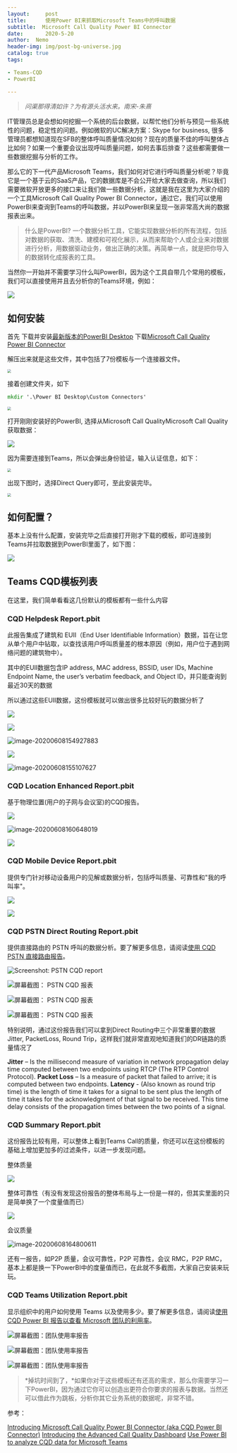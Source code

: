 ```yaml
---
layout:     post
title:      使用Power BI来抓取Microsoft Teams中的呼叫数据
subtitle:  Microsoft Call Quality Power BI Connector
date:       2020-5-20
author:  Nemo
header-img: img/post-bg-universe.jpg
catalog: true
tags:

- Teams-CQD
- PowerBI

---
```


> *问渠那得清如许？为有源头活水来。南宋-朱熹*

IT管理员总是会想如何挖掘一个系统的后台数据，以帮忙他们分析与预见一些系统性的问题，稳定性的问题。例如微软的UC解决方案：Skype for business, 很多管理员都想知道现在SFB的整体呼叫质量情况如何？现在的质量不佳的呼叫整体占比如何？如果一个重要会议出现呼叫质量问题，如何去事后排查？这些都需要做一些数据挖掘与分析的工作。

那么它的下一代产品Microsoft Teams，我们如何对它进行呼叫质量分析呢？毕竟它是一个基于云的SaaS产品，它的数据库是不会公开给大家去做查询，所以我们需要微软开放更多的接口来让我们做一些数据分析，这就是我在这里为大家介绍的一个工具Microsoft Call Quality Power BI Connector，通过它，我们可以使用PowerBI来查询到Teams的呼叫数据，并以PowerBI来呈现一张非常高大尚的数据报表出来。

> 什么是PowerBI?  一个数据分析工具，它能实现数据分析的所有流程，包括对数据的获取、清洗、建模和可视化展示，从而来帮助个人或企业来对数据进行分析，用数据驱动业务，做出正确的决策。再简单一点，就是把你导入的数据转化成报表的工具。

当然你一开始并不需要学习什么叫PowerBI，因为这个工具自带几个常用的模板，我们可以直接使用并且去分析你的Teams环境，例如：

![](https://gxcuf89792.i.lithium.com/t5/image/serverpage/image-id/178004i68AA2A7986F5C5E2/image-size/medium?v=1.0&px=400)

## 如何安装

首先
下载并安装[最新版本的PowerBI Desktop](https://www.microsoft.com/zh-CN/download/details.aspx?id=58494)
下载[Microsoft Call Quality Power BI Connector](https://raw.githubusercontent.com/MicrosoftDocs/OfficeDocs-SkypeForBusiness/live/Teams/downloads/CQD-Power-BI-query-templates.zip)

解压出来就是这些文件，其中包括了7份模板与一个连接器文件。

<img src="https://cdn.jsdelivr.net/gh/tangx007/tangx007.github.io/img/20200608115631.png" style="zoom:50%;" />

接着创建文件夹，如下

```cmd
mkdir '.\Power BI Desktop\Custom Connectors'
```

<img src="https://cdn.jsdelivr.net/gh/tangx007/tangx007.github.io/img/20200608123346.png" style="zoom:50%;" />

打开刚刚安装好的PowerBI, 选择从Microsoft Call QualityMicrosoft Call Quality获取数据：

![](https://cdn.jsdelivr.net/gh/tangx007/tangx007.github.io/img/20200608123737.png)

因为需要连接到Teams，所以会弹出身份验证，输入认证信息，如下：

<img src="https://cdn.jsdelivr.net/gh/tangx007/tangx007.github.io/img/20200608123823.png" style="zoom:50%;" />

出现下图时，选择Direct Query即可，至此安装完毕。

<img src="https://cdn.jsdelivr.net/gh/tangx007/tangx007.github.io/img/20200608123920.png" style="zoom:50%;" />

## 

## 如何配置？

基本上没有什么配置，安装完毕之后直接打开刚才下载的模板，即可连接到Teams并拉取数据到PowerBI里面了，如下图：

![](https://cdn.jsdelivr.net/gh/tangx007/tangx007.github.io/img/20200608141227.png)

## Teams CQD模板列表

在这里，我们简单看看这几份默认的模板都有一些什么内容

### CQD Helpdesk Report.pbit
此报告集成了建筑和 EUII（End User Identifiable Information）数据，旨在让您从单个用户中钻取，以查找该用户呼叫质量差的根本原因（例如，用户位于遇到网络问题的建筑物中）。

其中的EUII数据包含IP address, MAC address, BSSID, user IDs, Machine Endpoint Name, the user’s verbatim feedback, and Object ID，并只能查询到最近30天的数据

所以通过这些EUII数据，这份模板就可以做出很多比较好玩的数据分析了

![](https://cdn.jsdelivr.net/gh/tangx007/tangx007.github.io/img/20200608154620.png)

![](https://cdn.jsdelivr.net/gh/tangx007/tangx007.github.io/img/20200608154832.png)

![image-20200608154927883](C:\Users\Nemo\AppData\Roaming\Typora\typora-user-images\image-20200608154927883.png)

![](https://cdn.jsdelivr.net/gh/tangx007/tangx007.github.io/img/20200608154955.png)

![image-20200608155107627](C:\Users\Nemo\AppData\Roaming\Typora\typora-user-images\image-20200608155107627.png)



### CQD Location Enhanced Report.pbit
基于物理位置(用户的子网与会议室)的CQD报告。

![](https://cdn.jsdelivr.net/gh/tangx007/tangx007.github.io/img/20200608160040.png)

![image-20200608160648019](C:\Users\Nemo\AppData\Roaming\Typora\typora-user-images\image-20200608160648019.png)

![](https://cdn.jsdelivr.net/gh/tangx007/tangx007.github.io/img/20200608160746.png)

### CQD Mobile Device Report.pbit
提供专门针对移动设备用户的见解或数据分析，包括呼叫质量、可靠性和"我的呼叫率"。

![](https://cdn.jsdelivr.net/gh/tangx007/tangx007.github.io/img/20200608161350.png)

![](https://cdn.jsdelivr.net/gh/tangx007/tangx007.github.io/img/20200608161629.png)

### CQD PSTN Direct Routing Report.pbit
提供直接路由的 PSTN 呼叫的数据分析。要了解更多信息，请阅读[使用 CQD PSTN 直接路由报告](https://docs.microsoft.com/microsoftteams/CQD-PSTN-report)。  

![Screenshot: PSTN CQD report](https://docs.microsoft.com/zh-cn/microsoftteams/media/cqd-pstn-report1.png)

![屏幕截图： PSTN CQD 报表](https://docs.microsoft.com/zh-cn/microsoftteams/media/cqd-pstn-report2.png)

![屏幕截图： PSTN CQD 报表](https://docs.microsoft.com/zh-cn/microsoftteams/media/cqd-pstn-report3.png)

![屏幕截图： PSTN CQD 报表](https://docs.microsoft.com/zh-cn/microsoftteams/media/cqd-pstn-report6.png)

特别说明，通过这份报告我们可以拿到Direct Routing中三个非常重要的数据 Jitter, PacketLoss, Round Trip，这样我们就非常直观地知道我们的DR链路的质量情况了

**Jitter** – Is the millisecond measure of variation in network propagation delay  time computed between two endpoints using RTCP (The RTP Control  Protocol).
**Packet Loss** – Is a measure of packet that failed to arrive; it is computed between two endpoints.
**Latency** - (Also known as round trip time) is the length of time it takes for a  signal to be sent plus the length of time it takes for the  acknowledgment of that signal to be received. This time delay consists of the propagation times between the two points of a signal.

### CQD Summary Report.pbit
这份报告比较有用，可以整体上看到Teams Call的质量，你还可以在这份模板的基础上增加更加多的过滤条件，以进一步发现问题。

整体质量

![](https://cdn.jsdelivr.net/gh/tangx007/tangx007.github.io/img/20200608164031.png)

整体可靠性（有没有发现这份报告的整体布局与上一份是一样的，但其实里面的只是简单换了一个度量值而已）

![](https://cdn.jsdelivr.net/gh/tangx007/tangx007.github.io/img/20200608164359.png)

会议质量

![image-20200608164800611](C:\Users\Nemo\AppData\Roaming\Typora\typora-user-images\image-20200608164800611.png)

还有一报告，如P2P 质量，会议可靠性，P2P 可靠性，会议 RMC，P2P RMC，基本上都是换一下PowerBI中的度量值而已，在此就不多截图，大家自己安装来玩玩。

### CQD Teams Utilization Report.pbit

显示组织中的用户如何使用 Teams 以及使用多少。要了解更多信息，请阅读[使用 CQD Power BI 报告以查看 Microsoft 团队的利用率](https://docs.microsoft.com/microsoftteams/CQD-teams-utilization-report)。  

![屏幕截图：团队使用率报告](https://docs.microsoft.com/zh-cn/microsoftteams/media/cqd-teams-utilization-report1.png)

![屏幕截图：团队使用率报告](https://docs.microsoft.com/zh-cn/microsoftteams/media/cqd-teams-utilization-report9.png)

![屏幕截图：团队使用率报告](https://docs.microsoft.com/zh-cn/microsoftteams/media/cqd-teams-utilization-report11.png)

> *掉坑时间到了，*如果你对于这些模板还有还高的需求，那么你需要学习一下PowerBI，因为通过它你可以创造出更符合你要求的报表与数据。当然还可以借此作为跳板，分析你其它业务系统的数据呢，非常不错。

参考：

[Introducing Microsoft Call Quality Power BI Connector (aka CQD Power BI Connector)](https://techcommunity.microsoft.com/t5/microsoft-teams-blog/introducing-microsoft-call-quality-power-bi-connector-aka-cqd/ba-p/1236863) 
[Introducing the Advanced Call Quality Dashboard](https://techcommunity.microsoft.com/t5/microsoft-teams-blog/introducing-the-advanced-call-quality-dashboard/ba-p/972586) 
[Use Power BI to analyze CQD data for Microsoft Teams](https://docs.microsoft.com/zh-cn/microsoftteams/cqd-power-bi-query-templates)

